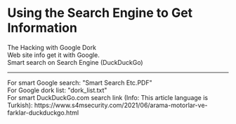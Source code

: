 # Using the Search Engine to Get Information
The Hacking with Google Dork
<br>
Web site info get it with Google.<br>
Smart search on Search Engine (DuckDuckGo)
<hr>
For smart Google search: "Smart Search Etc.PDF"<br>
For Google dork list: "dork_list.txt"<br>
For smart DuckDuckGo.com search link (Info: This article language is Turkish): https://www.s4msecurity.com/2021/06/arama-motorlar-ve-farklar-duckduckgo.html
